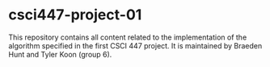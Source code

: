 # csci447-project-01
This repository contains all content related to the implementation of the algorithm specified in the first CSCI 447 project. It is maintained by Braeden Hunt and Tyler Koon (group 6). 
